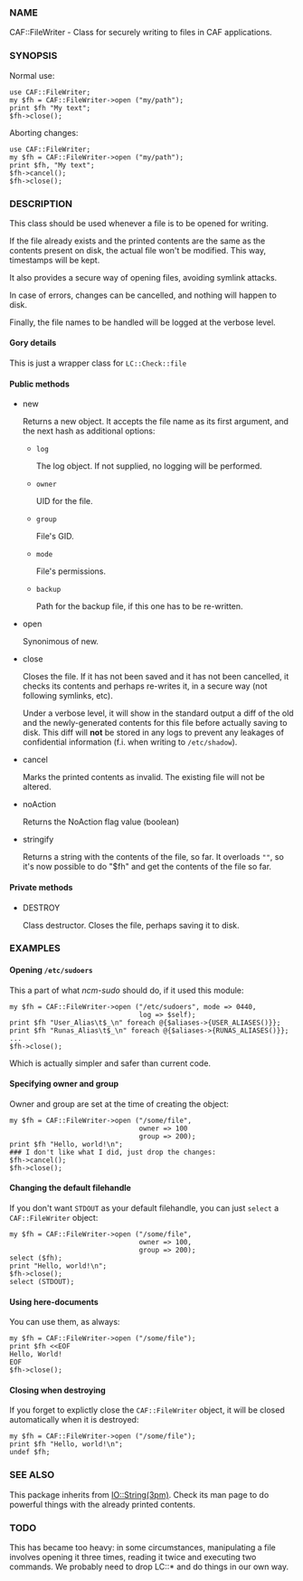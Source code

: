 ### NAME

CAF::FileWriter - Class for securely writing to files in CAF
applications.

### SYNOPSIS

Normal use:

    use CAF::FileWriter;
    my $fh = CAF::FileWriter->open ("my/path");
    print $fh "My text";
    $fh->close();

Aborting changes:

    use CAF::FileWriter;
    my $fh = CAF::FileWriter->open ("my/path");
    print $fh, "My text";
    $fh->cancel();
    $fh->close();

### DESCRIPTION

This class should be used whenever a file is to be opened for writing.

If the file already exists and the printed contents are the same as
the contents present on disk, the actual file won't be modified. This
way, timestamps will be kept.

It also provides a secure way of opening files, avoiding symlink
attacks.

In case of errors, changes can be cancelled, and nothing will happen
to disk.

Finally, the file names to be handled will be logged at the verbose
level.

#### Gory details

This is just a wrapper class for `LC::Check::file`

#### Public methods

- new

    Returns a new object. It accepts the file name as its first argument,
    and the next hash as additional options:

    - `log`

        The log object. If not supplied, no logging will be performed.

    - `owner`

        UID for the file.

    - `group`

        File's GID.

    - `mode`

        File's permissions.

    - `backup`

        Path for the backup file, if this one has to be re-written.

- open

    Synonimous of new.

- close

    Closes the file. If it has not been saved and it has not been
    cancelled, it checks its contents and perhaps re-writes it, in a
    secure way (not following symlinks, etc).

    Under a verbose level, it will show in the standard output a diff of
    the old and the newly-generated contents for this file before actually
    saving to disk. This diff will **not** be stored in any logs to prevent
    any leakages of confidential information (f.i. when writing to
    `/etc/shadow`).

- cancel

    Marks the printed contents as invalid. The existing file will not be
    altered.

- noAction

    Returns the NoAction flag value (boolean)

- stringify

    Returns a string with the contents of the file, so far. It overloads
    `""`, so it's now possible to do "$fh" and get the contents of the
    file so far.

#### Private methods

- DESTROY

    Class destructor. Closes the file, perhaps saving it to disk.

### EXAMPLES

#### Opening `/etc/sudoers`

This a part of what _ncm-sudo_ should do, if it used this module:

    my $fh = CAF::FileWriter->open ("/etc/sudoers", mode => 0440,
                                    log => $self);
    print $fh "User_Alias\t$_\n" foreach @{$aliases->{USER_ALIASES()}};
    print $fh "Runas_Alias\t$_\n" foreach @{$aliases->{RUNAS_ALIASES()}};
    ...
    $fh->close();

Which is actually simpler and safer than current code.

#### Specifying owner and group

Owner and group are set at the time of creating the object:

    my $fh = CAF::FileWriter->open ("/some/file",
                                    owner => 100
                                    group => 200);
    print $fh "Hello, world!\n";
    ### I don't like what I did, just drop the changes:
    $fh->cancel();
    $fh->close();

#### Changing the default filehandle

If you don't want `STDOUT` as your default filehandle, you can just
`select` a `CAF::FileWriter` object:

    my $fh = CAF::FileWriter->open ("/some/file",
                                    owner => 100,
                                    group => 200);
    select ($fh);
    print "Hello, world!\n";
    $fh->close();
    select (STDOUT);

#### Using here-documents

You can use them, as always:

    my $fh = CAF::FileWriter->open ("/some/file");
    print $fh <<EOF
    Hello, World!
    EOF
    $fh->close();

#### Closing when destroying

If you forget to explictly close the `CAF::FileWriter` object, it
will be closed automatically when it is destroyed:

    my $fh = CAF::FileWriter->open ("/some/file");
    print $fh "Hello, world!\n";
    undef $fh;

### SEE ALSO

This package inherits from [IO::String(3pm)](http://man.he.net/man3pm/IO::String). Check its man page to
do powerful things with the already printed contents.

### TODO

This has became too heavy: in some circumstances, manipulating a file
involves opening it three times, reading it twice and executing two
commands. We probably need to drop LC::\* and do things in our own way.
